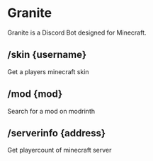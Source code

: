 # Granite
Granite is a Discord Bot designed for Minecraft.

## /skin {username}
Get a players minecraft skin

## /mod {mod}
Search for a mod on modrinth

## /serverinfo {address}
Get playercount of minecraft server
